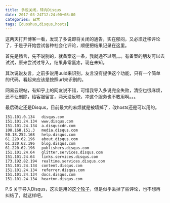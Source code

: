 ```yaml
---
title: 多说关闭，转向Disqus
date: 2017-03-24T12:24:00+08:00
categories: 日常
tags: [duoshuo,disqus,hosts]
---
```


这两天打开博客一看，发现了多说即将关闭的通告，实在郁闷，又必须迁移评论了，于是乎开始尝试各种社会化评论，顺便把结果记录在这里。

首先是畅言，先不说别的，就备案这一条，我就通不过啊。。。有备案的朋友可以去试试，原来尝试过导入，结果非常蛋疼，现在未知。

其次说说友言，之前多说用uuid来识别，友言没有提供这个功能，只有一个简单的代码，看起来应该是按照url来识别的。

网易云跟帖，有知乎上的网友说不错，可惜我导入多说完全失败，清空也很麻烦，还不让删除，给客服留言，两天没反映，冲这个服务也不敢用啊。。。

最后确定还是Disqus，目前最大的麻烦就是被墙掉了，改hosts还是可以用的。<!--more-->

```plain
151.101.0.134	disqus.com
151.101.24.134	www.disqus.com
151.101.24.134	a.disquscdn.com
108.168.151.3	media.disqus.com
50.18.252.168	help.disqus.com
61.220.62.196	about.disqus.com
61.220.62.196	blog.disqus.com
61.220.62.196	publishers.disqus.com
151.101.24.64	glitter.services.disqus.com
151.101.24.64	links.services.disqus.com
173.192.82.194	realtime.services.disqus.com
151.101.24.134	content.disqus.com
151.101.24.134	referrer.disqus.com
151.101.24.134	docs.disqus.com
151.101.24.134	heartnn.disqus.com
```

P.S 关于导入Disqus，这次是用的[这个轮子](https://urouge.github.io/migrate-to-disqus/)，但是似乎丢掉了些评论，也不想再纠结了，就这样吧。
